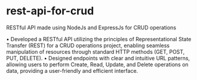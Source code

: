 # rest-api-for-crud
RESTful API made using NodeJs and ExpressJs for CRUD operations

• Developed a RESTful API utilizing the principles of Representational State Transfer (REST) for a CRUD operations project, enabling seamless manipulation of resources through standard HTTP methods (GET, POST, PUT, DELETE).
• Designed endpoints with clear and intuitive URL patterns, allowing users to perform Create, Read, Update, and Delete operations on data, providing a user-friendly and efficient interface. 
